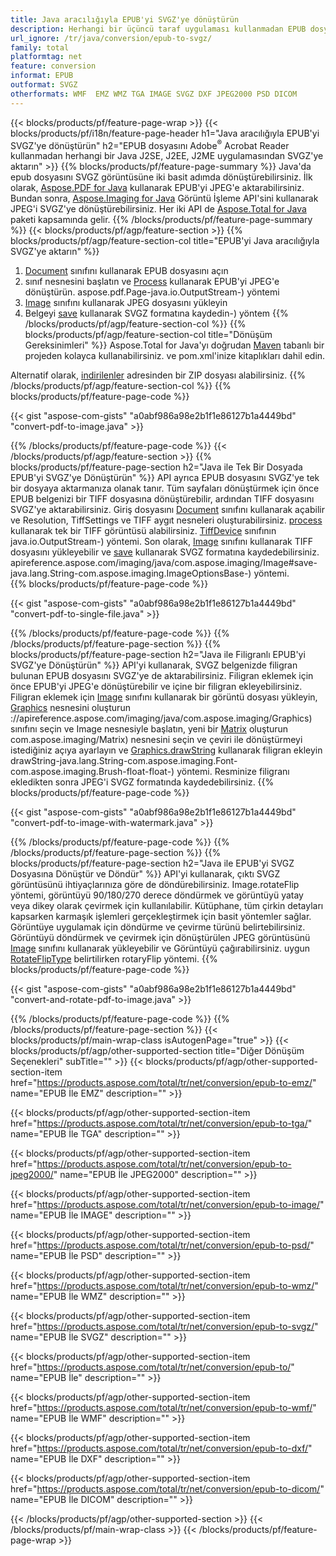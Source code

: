```yaml
---
title: Java aracılığıyla EPUB'yi SVGZ'ye dönüştürün
description: Herhangi bir üçüncü taraf uygulaması kullanmadan EPUB dosyasını Java uygulamalarınızda SVGZ'ye aktarın
url_ignore: /tr/java/conversion/epub-to-svgz/
family: total
platformtag: net
feature: conversion
informat: EPUB
outformat: SVGZ
otherformats: WMF  EMZ WMZ TGA IMAGE SVGZ DXF JPEG2000 PSD DICOM
---
```

{{< blocks/products/pf/feature-page-wrap >}}
{{< blocks/products/pf/i18n/feature-page-header h1="Java aracılığıyla EPUB'yi SVGZ'ye dönüştürün" h2="EPUB dosyasını Adobe<sup>&reg;</sup> Acrobat Reader kullanmadan herhangi bir Java J2SE, J2EE, J2ME uygulamasından SVGZ'ye aktarın" >}}
{{% blocks/products/pf/feature-page-summary %}}
Java'da epub dosyasını SVGZ görüntüsüne iki basit adımda dönüştürebilirsiniz. İlk olarak, [Aspose.PDF for Java](https://products.aspose.com/pdf/java/) kullanarak EPUB'yi JPEG'e aktarabilirsiniz. Bundan sonra, [Aspose.Imaging for Java](https://products.aspose.com/imaging/java/) Görüntü İşleme API'sini kullanarak JPEG'i SVGZ'ye dönüştürebilirsiniz. Her iki API de [Aspose.Total for Java](https://products.aspose.com/total/java/) paketi kapsamında gelir.
{{% /blocks/products/pf/feature-page-summary  %}}
{{< blocks/products/pf/agp/feature-section >}}
{{% blocks/products/pf/agp/feature-section-col title="EPUB'yi Java aracılığıyla SVGZ'ye aktarın" %}}
1. [Document](https://apireference.aspose.com/pdf/java/com.aspose.pdf/Document) sınıfını kullanarak EPUB dosyasını açın
2. sınıf nesnesini başlatın ve [Process](https://apireference.aspose.com/pdf/java/com.aspose.pdf.devices/JpegDevice#process-com) kullanarak EPUB'yi JPEG'e dönüştürün. aspose.pdf.Page-java.io.OutputStream-) yöntemi
3. [Image](https://apireference.aspose.com/imaging/java/com.aspose.imaging/Image) sınıfını kullanarak JPEG dosyasını yükleyin
4. Belgeyi [save](https://apireference.aspose.com/imaging/java/com.aspose.imaging/Image#save-java.lang.String-com.aspose.imaging.ImageOptionsBase) kullanarak SVGZ formatına kaydedin-) yöntem
{{% /blocks/products/pf/agp/feature-section-col %}}
{{% blocks/products/pf/agp/feature-section-col title="Dönüşüm Gereksinimleri" %}}
Aspose.Total for Java'yı doğrudan [Maven](https://repository.aspose.com/webapp/#/artifacts/browse/tree/General/repo/com/aspose/aspose-total) tabanlı bir projeden kolayca kullanabilirsiniz. ve pom.xml'inize kitaplıkları dahil edin.

Alternatif olarak, [indirilenler](https://downloads.aspose.com/total/java) adresinden bir ZIP dosyası alabilirsiniz.
{{% /blocks/products/pf/agp/feature-section-col %}}
{{% blocks/products/pf/feature-page-code %}}

{{< gist "aspose-com-gists" "a0abf986a98e2b1f1e86127b1a4449bd" "convert-pdf-to-image.java" >}}


{{% /blocks/products/pf/feature-page-code %}}
{{< /blocks/products/pf/agp/feature-section >}}
{{% blocks/products/pf/feature-page-section  h2="Java ile Tek Bir Dosyada EPUB'yi SVGZ'ye Dönüştürün" %}}
API ayrıca EPUB dosyasını SVGZ'ye tek bir dosyaya aktarmanıza olanak tanır. Tüm sayfaları dönüştürmek için önce EPUB belgenizi bir TIFF dosyasına dönüştürebilir, ardından TIFF dosyasını SVGZ'ye aktarabilirsiniz. Giriş dosyasını [Document](https://apireference.aspose.com/pdf/java/com.aspose.pdf/Document) sınıfını kullanarak açabilir ve Resolution, TiffSettings ve TIFF aygıt nesneleri oluşturabilirsiniz. [process](https://apireference.aspose.com/pdf/java/com.aspose.pdf.devices/TiffDevice#process-com.aspose.pdf.IDocument-int-int-) kullanarak tek bir TIFF görüntüsü alabilirsiniz. [TiffDevice](https://apireference.aspose.com/pdf/java/com.aspose.pdf.devices/TiffDevice) sınıfının java.io.OutputStream-) yöntemi. Son olarak, [Image](https://apireference.aspose.com/imaging/java/com.aspose.imaging/Image) sınıfını kullanarak TIFF dosyasını yükleyebilir ve [save](https://) kullanarak SVGZ formatına kaydedebilirsiniz. apireference.aspose.com/imaging/java/com.aspose.imaging/Image#save-java.lang.String-com.aspose.imaging.ImageOptionsBase-) yöntemi.  
{{% blocks/products/pf/feature-page-code %}}

{{< gist "aspose-com-gists" "a0abf986a98e2b1f1e86127b1a4449bd" "convert-pdf-to-single-file.java" >}}

{{% /blocks/products/pf/feature-page-code  %}}
{{% /blocks/products/pf/feature-page-section %}}
{{% blocks/products/pf/feature-page-section  h2="Java ile Filigranlı EPUB'yi SVGZ'ye Dönüştürün" %}}
API'yi kullanarak, SVGZ belgenizde filigran bulunan EPUB dosyasını SVGZ'ye de aktarabilirsiniz. Filigran eklemek için önce EPUB'yi JPEG'e dönüştürebilir ve içine bir filigran ekleyebilirsiniz. Filigran eklemek için [Image](https://apireference.aspose.com/imaging/java/com.aspose.imaging/Image) sınıfını kullanarak bir görüntü dosyası yükleyin, [Graphics](https) nesnesini oluşturun ://apireference.aspose.com/imaging/java/com.aspose.imaging/Graphics) sınıfını seçin ve Image nesnesiyle başlatın, yeni bir [Matrix](https://apireference.aspose.com/imaging/java/) oluşturun com.aspose.imaging/Matrix) nesnesini seçin ve çeviri ile dönüştürmeyi istediğiniz açıya ayarlayın ve [Graphics.drawString](https://apireference.aspose.com/imaging/java/com.aspose.imaging/Graphics#) kullanarak filigran ekleyin drawString-java.lang.String-com.aspose.imaging.Font-com.aspose.imaging.Brush-float-float-) yöntemi. Resminize filigranı ekledikten sonra JPEG'i SVGZ formatında kaydedebilirsiniz. 
{{% blocks/products/pf/feature-page-code %}}

{{< gist "aspose-com-gists" "a0abf986a98e2b1f1e86127b1a4449bd" "convert-pdf-to-image-with-watermark.java" >}}

{{% /blocks/products/pf/feature-page-code  %}}
{{% /blocks/products/pf/feature-page-section %}}
{{% blocks/products/pf/feature-page-section  h2="Java ile EPUB'yi SVGZ Dosyasına Dönüştür ve Döndür" %}}
API'yi kullanarak, çıktı SVGZ görüntüsünü ihtiyaçlarınıza göre de döndürebilirsiniz. Image.rotateFlip yöntemi, görüntüyü 90/180/270 derece döndürmek ve görüntüyü yatay veya dikey olarak çevirmek için kullanılabilir. Kütüphane, tüm çirkin detayları kapsarken karmaşık işlemleri gerçekleştirmek için basit yöntemler sağlar. Görüntüye uygulamak için döndürme ve çevirme türünü belirtebilirsiniz. Görüntüyü döndürmek ve çevirmek için dönüştürülen JPEG görüntüsünü [Image](https://apireference.aspose.com/imaging/java/com.aspose.imaging/Image) sınıfını kullanarak yükleyebilir ve Görüntüyü çağırabilirsiniz. uygun [RotateFlipType](https://apireference.aspose.com/imaging/java/com.aspose.imaging/RotateFlipType) belirtilirken rotaryFlip yöntemi. 
{{% blocks/products/pf/feature-page-code %}}

{{< gist "aspose-com-gists" "a0abf986a98e2b1f1e86127b1a4449bd" "convert-and-rotate-pdf-to-image.java" >}}

{{% /blocks/products/pf/feature-page-code  %}}
{{% /blocks/products/pf/feature-page-section %}}
{{< blocks/products/pf/main-wrap-class isAutogenPage="true" >}}
{{< blocks/products/pf/agp/other-supported-section title="Diğer Dönüşüm Seçenekleri" subTitle="" >}}
{{< blocks/products/pf/agp/other-supported-section-item href="https://products.aspose.com/total/tr/net/conversion/epub-to-emz/" name="EPUB İle EMZ" description="" >}}

{{< blocks/products/pf/agp/other-supported-section-item href="https://products.aspose.com/total/tr/net/conversion/epub-to-tga/" name="EPUB İle TGA" description="" >}}

{{< blocks/products/pf/agp/other-supported-section-item href="https://products.aspose.com/total/tr/net/conversion/epub-to-jpeg2000/" name="EPUB İle JPEG2000" description="" >}}

{{< blocks/products/pf/agp/other-supported-section-item href="https://products.aspose.com/total/tr/net/conversion/epub-to-image/" name="EPUB İle IMAGE" description="" >}}

{{< blocks/products/pf/agp/other-supported-section-item href="https://products.aspose.com/total/tr/net/conversion/epub-to-psd/" name="EPUB İle PSD" description="" >}}

{{< blocks/products/pf/agp/other-supported-section-item href="https://products.aspose.com/total/tr/net/conversion/epub-to-wmz/" name="EPUB İle WMZ" description="" >}}

{{< blocks/products/pf/agp/other-supported-section-item href="https://products.aspose.com/total/tr/net/conversion/epub-to-svgz/" name="EPUB İle SVGZ" description="" >}}

{{< blocks/products/pf/agp/other-supported-section-item href="https://products.aspose.com/total/tr/net/conversion/epub-to/" name="EPUB İle" description="" >}}

{{< blocks/products/pf/agp/other-supported-section-item href="https://products.aspose.com/total/tr/net/conversion/epub-to-wmf/" name="EPUB İle WMF" description="" >}}

{{< blocks/products/pf/agp/other-supported-section-item href="https://products.aspose.com/total/tr/net/conversion/epub-to-dxf/" name="EPUB İle DXF" description="" >}}

{{< blocks/products/pf/agp/other-supported-section-item href="https://products.aspose.com/total/tr/net/conversion/epub-to-dicom/" name="EPUB İle DICOM" description="" >}}


{{< /blocks/products/pf/agp/other-supported-section >}}
{{< /blocks/products/pf/main-wrap-class >}}
{{< /blocks/products/pf/feature-page-wrap >}}